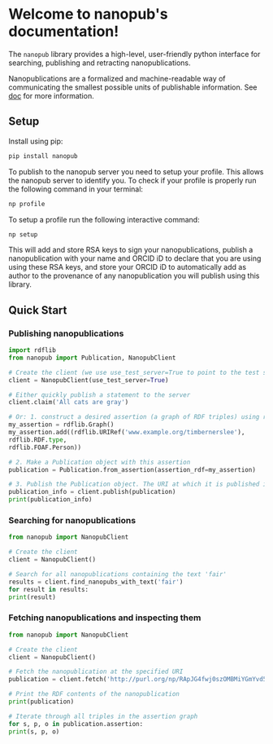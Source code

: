 
# Welcome to nanopub's documentation!

The `nanopub` library provides a high-level, user-friendly python interface for searching, publishing and retracting nanopublications.

Nanopublications are a formalized and machine-readable way of communicating the smallest possible units of publishable information. See [doc](getting-started/what-are-nanopubs) for more information.

## Setup

Install using pip:

```bash
pip install nanopub
```

To publish to the nanopub server you need to setup your profile. This allows the nanopub server to identify you. To check if your profile is properly run the following command in your terminal:

```bash
np profile
```

To setup a profile run the following interactive command:

```bash
np setup
```

This will add and store RSA keys to sign your nanopublications, publish a nanopublication with your name and ORCID iD to declare that you are using using these RSA keys, and store your ORCID iD to automatically add as author to the provenance of any nanopublication you will publish using this library.

## Quick Start


### Publishing nanopublications

```python
import rdflib
from nanopub import Publication, NanopubClient

# Create the client (we use use_test_server=True to point to the test server)
client = NanopubClient(use_test_server=True)

# Either quickly publish a statement to the server
client.claim('All cats are gray')

# Or: 1. construct a desired assertion (a graph of RDF triples) using rdflib
my_assertion = rdflib.Graph()
my_assertion.add((rdflib.URIRef('www.example.org/timbernerslee'),
rdflib.RDF.type,
rdflib.FOAF.Person))

# 2. Make a Publication object with this assertion
publication = Publication.from_assertion(assertion_rdf=my_assertion)

# 3. Publish the Publication object. The URI at which it is published is returned.
publication_info = client.publish(publication)
print(publication_info)
```

### Searching for nanopublications

```python
from nanopub import NanopubClient

# Create the client
client = NanopubClient()

# Search for all nanopublications containing the text 'fair'
results = client.find_nanopubs_with_text('fair')
for result in results:
print(result)
```

### Fetching nanopublications and inspecting them

```python
from nanopub import NanopubClient

# Create the client
client = NanopubClient()

# Fetch the nanopublication at the specified URI
publication = client.fetch('http://purl.org/np/RApJG4fwj0szOMBMiYGmYvd5MCtRle6VbwkMJUb1SxxDM')

# Print the RDF contents of the nanopublication
print(publication)

# Iterate through all triples in the assertion graph
for s, p, o in publication.assertion:
print(s, p, o)
```